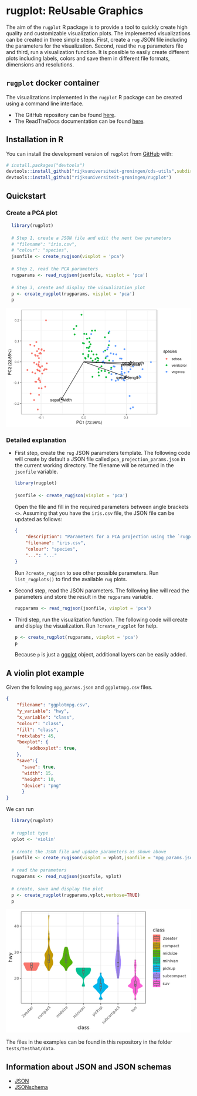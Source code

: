 # rugplot: ReUsable Graphics

<!-- badges: start -->
<!-- badges: end -->

The aim of the `rugplot` R package is to provide a tool to quickly
create high quality and customizable visualization plots. The
implemented visualizations can be created in three simple steps. First,
create a ``rug`` JSON file including the parameters for the
visualization. Second, read the ``rug`` parameters file and third, run
a visualization function. It is possible to easily create different
plots including labels, colors and save them in different file
formats, dimensions and resolutions. <!-- This package has been built
on top of [ggplot](https://ggplot2.tidyverse.org/). -->

## `rugplot` docker container

The visualizations implemented in the `rugplot` R package can be
created using a command line interface.

- The GitHub repository can be found [here](https://github.com/rijksuniversiteit-groningen/docker-cds/tree/venus/feature/readme).
- The ReadTheDocs documentation can be found [here](https://docker-cds.readthedocs.io/en/latest/visualization/rvispack/rvispack.html).

## Installation in R

You can install the development version of `rugplot` from
[GitHub](https://github.com/) with:

``` r
# install.packages("devtools")
devtools::install_github("rijksuniversiteit-groningen/cds-utils",subdir="rugutils")
devtools::install_github("rijksuniversiteit-groningen/rugplot")
```

## Quickstart

### Create a PCA plot

```r
  library(rugplot)

  # Step 1, create a JSON file and edit the next two parameters
  # "filename": "iris.csv",
  # "colour": "species",
  jsonfile <- create_rugjson(visplot = 'pca')
	
  # Step 2, read the PCA parameters
  rugparams <- read_rugjson(jsonfile, visplot = 'pca')
	
  # Step 3, create and display the visualization plot
  p <- create_rugplot(rugparams, visplot = 'pca')
  p
```

![alt violin plot](./tests/testthat/results/Rplots.pdf.png)

### Detailed explanation

- First step, create the `rug` JSON parameters template. The following
  code will create by default a JSON file called
  `pca_projection_params.json` in the current working directory. The
  filename will be returned in the `jsonfile` variable.

	```r
	library(rugplot)

	jsonfile <- create_rugjson(visplot = 'pca')
	```
	
	Open the file and fill in the required parameters between angle
    brackets `<>`. Assuming that you have the `iris.csv` file, the
    JSON file can be updated as follows:
	
	```json
	{
		"description": "Parameters for a PCA projection using the `rugplot` R package",
		"filename": "iris.csv",
		"colour": "species",
		"...": "..."
	}
	```

	Run `?create_rugjson` to see other possible parameters. Run
    `list_rugplots()` to find the available `rug` plots.

- Second step, read the JSON parameters. The following line will read
  the parameters and store the result in the `rugparams` variable.

  ```r
  rugparams <- read_rugjson(jsonfile, visplot = 'pca')
  ```
- Third step, run the visualization function. The following code will
  create and display the visualization. Run `?create_rugplot` for help.
  
  ```r
  p <- create_rugplot(rugparams, visplot = 'pca')
  p
  ```
  
  Because `p` is just a
  [ggplot](https://ggplot2.tidyverse.org/reference/index.html) object,
  additional layers can be easily added.


## A violin plot example

Given the following `mpg_params.json` and `ggplotmpg.csv` files. 

```json
{
    "filename": "ggplotmpg.csv",
    "y_variable": "hwy",
    "x_variable": "class",
    "colour": "class",
    "fill": "class",
    "rotxlabs": 45,
    "boxplot": {
        "addboxplot": true,
    },
    "save":{
	  "save": true,
	  "width": 15,
	  "height": 10,
	  "device": "png"
	  }
}
```

We can run

```r
  library(rugplot)
  
  # rugplot type
  vplot <- 'violin'
  
  # create the JSON file and update parameters as shown above
  jsonfile <- create_rugjson(visplot = vplot,jsonfile = "mpg_params.json")
  
  # read the parameters
  rugparams <- read_rugjson(jsonfile, vplot)
  
  # create, save and display the plot
  p <- create_rugplot(rugparams,vplot,verbose=TRUE)
  p
```

![alt mpgviolin](tests/testthat/results/ggplotmpg.csv-violin-20221009_203930.png)

The files in the examples can be found in this repository in the
folder `tests/testhat/data`.

## Information about JSON and JSON schemas

- [JSON](https://www.json.org/json-en.html) 
- [JSONschema](https://www.json.org/json-en.html)
